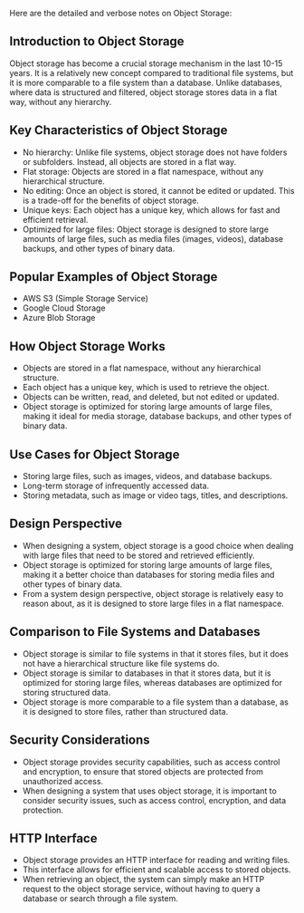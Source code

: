 Here are the detailed and verbose notes on Object Storage:

## Introduction to Object Storage

Object storage has become a crucial storage mechanism in the last 10-15 years. It is a relatively new concept compared to traditional file systems, but it is more comparable to a file system than a database. Unlike databases, where data is structured and filtered, object storage stores data in a flat way, without any hierarchy.

## Key Characteristics of Object Storage

- No hierarchy: Unlike file systems, object storage does not have folders or subfolders. Instead, all objects are stored in a flat way.
- Flat storage: Objects are stored in a flat namespace, without any hierarchical structure.
- No editing: Once an object is stored, it cannot be edited or updated. This is a trade-off for the benefits of object storage.
- Unique keys: Each object has a unique key, which allows for fast and efficient retrieval.
- Optimized for large files: Object storage is designed to store large amounts of large files, such as media files (images, videos), database backups, and other types of binary data.

## Popular Examples of Object Storage

- AWS S3 (Simple Storage Service)
- Google Cloud Storage
- Azure Blob Storage

## How Object Storage Works

- Objects are stored in a flat namespace, without any hierarchical structure.
- Each object has a unique key, which is used to retrieve the object.
- Objects can be written, read, and deleted, but not edited or updated.
- Object storage is optimized for storing large amounts of large files, making it ideal for media storage, database backups, and other types of binary data.

## Use Cases for Object Storage

- Storing large files, such as images, videos, and database backups.
- Long-term storage of infrequently accessed data.
- Storing metadata, such as image or video tags, titles, and descriptions.

## Design Perspective

- When designing a system, object storage is a good choice when dealing with large files that need to be stored and retrieved efficiently.
- Object storage is optimized for storing large amounts of large files, making it a better choice than databases for storing media files and other types of binary data.
- From a system design perspective, object storage is relatively easy to reason about, as it is designed to store large files in a flat namespace.

## Comparison to File Systems and Databases

- Object storage is similar to file systems in that it stores files, but it does not have a hierarchical structure like file systems do.
- Object storage is similar to databases in that it stores data, but it is optimized for storing large files, whereas databases are optimized for storing structured data.
- Object storage is more comparable to a file system than a database, as it is designed to store files, rather than structured data.

## Security Considerations

- Object storage provides security capabilities, such as access control and encryption, to ensure that stored objects are protected from unauthorized access.
- When designing a system that uses object storage, it is important to consider security issues, such as access control, encryption, and data protection.

## HTTP Interface

- Object storage provides an HTTP interface for reading and writing files.
- This interface allows for efficient and scalable access to stored objects.
- When retrieving an object, the system can simply make an HTTP request to the object storage service, without having to query a database or search through a file system.

